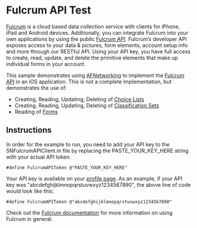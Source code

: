 # Fulcrum API Test

[Fulcrum][fulcrum] is a cloud based data collection service with clients for iPhone, iPad and Android devices. Additionally, you can integrate Fulcrum into your own applications by using the public [Fulcrum API][api]. Fulcrum’s developer API exposes access to your data & pictures, form elements, account setup info and more through our RESTful API. Using your API key, you have full access to create, read, update, and delete the primitive elements that make up individual forms in your account.

This sample demonstrates using [AFNetworking][af] to implement the [Fulcrum API][api] in an iOS application. This is not a complete implementation, but demonstrates the use of:

* Creating, Reading, Updating, Deleting of [Choice Lists][choicelists]
* Creating, Reading, Updating, Deleting of [Classification Sets][classificationsets]
* Reading of [Forms][forms]

## Instructions

In order for the example to run, you need to add your API key to the SNFulcrumAPIClient.m file by replacing the PASTE_YOUR_KEY_HERE string with your actual API token.

	#define FulcrumAPIToken @"PASTE_YOUR_KEY_HERE"

Your API key is available on your [profile page][profile]. As an example, if your API key was "abcdefghijklmnopqrstuvwxyz1234567890", the above line of code would look like this:

	#define FulcrumAPIToken @"abcdefghijklmnopqrstuvwxyz1234567890"	

Check out the [ Fulcrum documentation][docs] for more information on using Fulcrum in general.

[fulcrum]: http://fulcrumapp.com/ "Fulcrum" 
[api]: http://developer.fulcrumapp.com/api/fulcrum-api.html  "Fulcrum API"
[af]: https://github.com/AFNetworking/AFNetworking/ "AFNetworking on Github"
[forms]: http://developer.fulcrumapp.com/api/fulcrum-api.html#forms "Forms"
[choicelists]: http://developer.fulcrumapp.com/api/fulcrum-api.html#choice_lists "Choice Lists"
[classificationsets]: http://developer.fulcrumapp.com/api/fulcrum-api.html#classification_sets "Classification Sets"
[profile]: http://web.fulcrumapp.com/users/api "profile page"
[docs]: http://docs.fulcrumapp.com/ "documentation"
